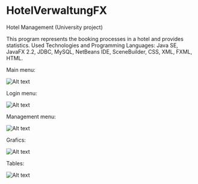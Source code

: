 # HotelVerwaltungFX
Hotel Management (University project)

This program represents the booking processes in a hotel and provides
statistics.
Used Technologies and Programming Languages: Java SE, JavaFX 2.2, JDBC, MySQL, NetBeans IDE,
SceneBuilder, CSS, XML, FXML, HTML.

Main menu:

![Alt text](http://i64.tinypic.com/2lw974n.png "Main menu")

Login menu:

![Alt text](http://i68.tinypic.com/2jdfcdz.png "Login menu")

Management menu:

![Alt text](http://i67.tinypic.com/fmmosm.png "Management menu")

Grafics:

![Alt text](http://i67.tinypic.com/f5t0g.png "Grafics")

Tables:

![Alt text](http://i64.tinypic.com/zybtd1.png "Tables")

